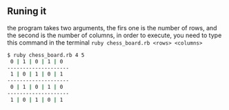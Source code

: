 ## Runing it
the program takes two arguments, the firs one is the number of rows, and the second is the number of columns, in order to execute, you need to type this command in the terminal `ruby chess_board.rb <rows> <columns>`
```bash
$ ruby chess_board.rb 4 5
 0 | 1 | 0 | 1 | 0
--------------------
 1 | 0 | 1 | 0 | 1
--------------------
 0 | 1 | 0 | 1 | 0
--------------------
 1 | 0 | 1 | 0 | 1
```
